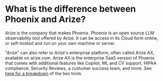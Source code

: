 # What is the difference between Phoenix and Arize?

Arize is the company that makes Phoenix. Phoenix is an open source LLM observability tool offered by Arize. It can be access in its Cloud form online, or self-hosted and run on your own machine or server.

"Arize" can also refer to Arize's enterprise platform, often called Arize AX, available on arize.com. Arize AX is the enterprise SaaS version of Phoenix that comes with additional features like Copilot, ML and CV support, HIPAA compliance, Security Reviews, a customer success team, and more. See [here for a breakdown](https://phoenix.arize.com/pricing/) of the two tools.
